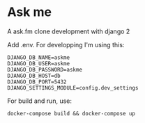 # Ask me

A ask.fm clone development with django 2

Add .env. For developping I'm using this:

    DJANGO_DB_NAME=askme
    DJANGO_DB_USER=askme
    DJANGO_DB_PASSWORD=askme
    DJANGO_DB_HOST=db
    DJANGO_DB_PORT=5432
    DJANGO_SETTINGS_MODULE=config.dev_settings

For build and run, use:

    docker-compose build && docker-compose up
